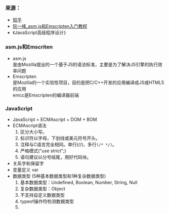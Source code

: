 ### 来源：
* [知乎](https://www.zhihu.com/question/25483589)  
* [阮一峰_asm.js和Emscripten入门教程](http://www.ruanyifeng.com/blog/2017/09/asmjs_emscripten.html)  
* 《JavaScript高级程序设计》

### asm.js和Emscriten
* asm.js  
  是由Mozilla提出的一个基于JS的语法标准，主要是为了解决JS引擎的执行效率问题
* Emscripten  
  是Mozilla的一个实验性项目，目的是把C/C++开发的应用编译成JS或HTML5的应用  
  emcc是Emscripten的编译器前端

### JavaScript
* JavaScript = ECMAscript + DOM + BOM
* ECMAscript语法
  1. 区分大小写。
  2. 标识符以字母，下划线或美元符号开头。
  3. 注释与C语言完全相同。单行(//)，多行`(/* */)`。
  4. 严格模式("use strict";)
  5. 语句建议以分号结尾，用好代码块。
* 关系字和保留字
* 变量定义 var
* 数据类型 (5种基本数据类型和1种复杂数据类型)
  1. 基本数据类型：Undefined, Boolean, Number, String, Null
  2. 复杂数据类型：Object
  3. 不支持自定义数据类型
  4. typeof操作符检测数据类型
  5. 
